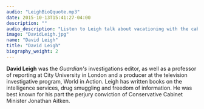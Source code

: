 ```yaml
---
audio: "LeighBioQquote.mp3" 
date: 2015-10-13T15:41:27-04:00
description: ""
audio_description: "Listen to Leigh talk about vacationing with the cables."
image: "DavidLeigh.jpg" 
name: "David Leigh"
title: "David Leigh"
biography_weight: 2
---
```


**David Leigh** was the *Guardian's* investigations editor, 
as well as a professor of reporting at City University in London and a producer at 
the television investigative program, World in Action. Leigh has written books on the 
intelligence services, drug smuggling and freedom of information. He was best known 
for his part the perjury conviction of Conservative Cabinet Minister Jonathan Aitken.
